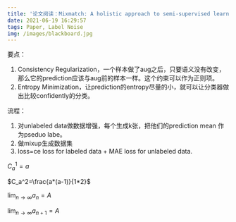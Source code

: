 ```yaml
---
title: '论文阅读：Mixmatch: A holistic approach to semi-supervised learning'
date: 2021-06-19 16:29:57
tags: Paper, Label Noise
img: /images/blackboard.jpg
---
```


要点：
1. Consistency Regularization，一个样本做了aug之后，只要语义没有改变，那么它的prediction应该与aug前的样本一样。这个约束可以作为正则项。
2. Entropy Minimization，让prediction的entropy尽量的小，就可以让分类器做出比较confidently的分类。

流程：
1. 对unlabeled data做数据增强，每个生成k张，把他们的prediction mean 作为pseduo labe。
2. 做mixup生成数据集
3. loss=ce loss for labeled data + MAE loss for unlabeled data.


$C_a^1=a$

$C_a^2=\frac{a*(a-1)}{1*2}$

$\lim_{n\rightarrow\infty} a_n=A$

$\lim_{n\rightarrow\infty} a_{n+1}=A$